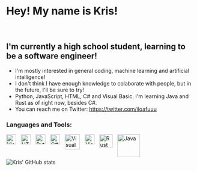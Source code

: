 # Hey! My name is Kris! 
<br />

## I'm currently a high school student, learning to be a software engineer!

-   I'm mostly interested in general coding, machine learning and artificial intelligence!
-   I don't think I have enough knowledge to colaborate with people, but in the future, I'll be sure to try!
-   Python, JavaScript, HTML, C# and Visual Basic. I'm learning Java and Rust as of right now, besides C#.
-   You can reach me on Twitter: https://twitter.com/iloafuuu

### Languages and Tools:

<img align="left" alt="Visual Studio Code" width="26px" src="https://cdn.jsdelivr.net/gh/devicons/devicon/icons/vscode/vscode-original.svg" style="padding-right:10px;" />
<img align="left" alt="HTML5" width="26px" src="https://cdn.jsdelivr.net/gh/devicons/devicon/icons/html5/html5-original.svg" style="padding-right:10px;" />
<img align="left" alt="Python" width="26px" src="https://cdn.jsdelivr.net/gh/devicons/devicon/icons/python/python-original.svg" style="padding-right:10px;" />
<img align="left" alt="C#" width="26px" src="https://cdn.jsdelivr.net/gh/devicons/devicon/icons/csharp/csharp-original.svg" style="padding-right:10px;" />
<img align="left" alt="Visual Basic" width="40px" src="https://1000logos.net/wp-content/uploads/2020/08/Visual-Studio-Logo.png" style="padding-right:10px;" />
<img align="left" alt="Visual Studio Code" width="26px" src="https://cdn.jsdelivr.net/gh/devicons/devicon/icons/nodejs/nodejs-original.svg" style="padding-right:10px;" />
<img align="left" alt="Rust" width="35px" src="https://rustacean.net/assets/cuddlyferris.png" style="padding-right:10px;"/>
<img align="left" alt="Java" width="60px" src="https://www.oracle.com/a/ocom/img/c71-java-logo-wht.png"/>
<br />
<br />
<br />

![Kris' GitHub stats](https://github-readme-stats.vercel.app/api?username=mmiillmm&show_icons=true&theme=tokyonight)
<br />


